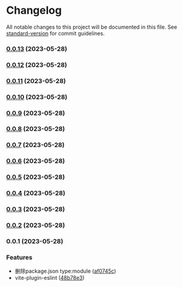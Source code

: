 # Changelog

All notable changes to this project will be documented in this file. See [standard-version](https://github.com/conventional-changelog/standard-version) for commit guidelines.

### [0.0.13](https://github.com/sddsaw/admin-vite/compare/v0.0.1...v0.0.13) (2023-05-28)

### [0.0.12](https://github.com/sddsaw/admin-vite/compare/v0.0.1...v0.0.12) (2023-05-28)

### [0.0.11](https://github.com/sddsaw/admin-vite/compare/v0.0.1...v0.0.11) (2023-05-28)

### [0.0.10](https://github.com/sddsaw/admin-vite/compare/v0.0.1...v0.0.10) (2023-05-28)

### [0.0.9](https://github.com/sddsaw/admin-vite/compare/v0.0.1...v0.0.9) (2023-05-28)

### [0.0.8](https://github.com/sddsaw/admin-vite/compare/v0.0.1...v0.0.8) (2023-05-28)

### [0.0.7](https://github.com/sddsaw/admin-vite/compare/v0.0.1...v0.0.7) (2023-05-28)

### [0.0.6](https://github.com/sddsaw/admin-vite/compare/v0.0.1...v0.0.6) (2023-05-28)

### [0.0.5](https://github.com/sddsaw/admin-vite/compare/v0.0.1...v0.0.5) (2023-05-28)

### [0.0.4](https://github.com/sddsaw/admin-vite/compare/v0.0.1...v0.0.4) (2023-05-28)

### [0.0.3](https://github.com/sddsaw/admin-vite/compare/v0.0.1...v0.0.3) (2023-05-28)

### [0.0.2](https://github.com/sddsaw/admin-vite/compare/v0.0.1...v0.0.2) (2023-05-28)

### 0.0.1 (2023-05-28)


### Features

* 删除package.json type:module ([af0745c](https://github.com/sddsaw/admin-vite/commit/af0745c56f4e652ce34a0624f43329df4e939b5f))
* vite-plugin-eslint ([48b78e3](https://github.com/sddsaw/admin-vite/commit/48b78e3a74cae081ce9c0e868a1ac76bfeee3595))
